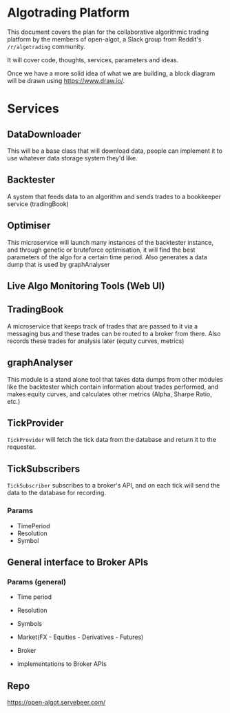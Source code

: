 # Algotrading Platform


This document covers the plan for the collaborative algorithmic trading platform by the members of open-algot, a Slack group from Reddit's `/r/algotrading` community.

It will cover code, thoughts, services, parameters and ideas.

Once we have a more solid idea of what we are building, a block diagram will be drawn using https://www.draw.io/.

# Services

## DataDownloader
This will be a base class that will download data, people can implement it to use whatever data storage system they'd like.

## Backtester
A system that feeds data to an algorithm and sends trades to a bookkeeper service (tradingBook)


## Optimiser
This microservice will launch many instances of the backtester instance, and through genetic or bruteforce optimisation, it will find the best parameters of the algo for a certain time period. Also generates a data dump that is used by graphAnalyser

## Live Algo Monitoring Tools (Web UI)



## TradingBook
A microservice that keeps track of trades that are passed to it via a messaging bus and these trades can be routed to a broker from there. Also records these trades for analysis later (equity curves, metrics)

## graphAnalyser
This module is a stand alone tool that takes data dumps from other modules like the backtester which contain information about trades performed, and makes equity curves, and calculates other metrics (Alpha, Sharpe Ratio, etc.)


## TickProvider
`TickProvider` will fetch the tick data from the database and return it to the requester.


## TickSubscribers
`TickSubscriber` subscribes to a broker's API, and on each tick will send the data to the database for recording.

### Params
- TimePeriod
- Resolution
- Symbol


## General interface to Broker APIs 

### Params (general)
- Time period
- Resolution
- Symbols
- Market(FX - Equities - Derivatives - Futures)
- Broker


- implementations to Broker APIs

## Repo
https://open-algot.servebeer.com/


